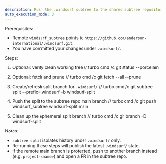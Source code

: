 ```yaml
---
description: Push the .windsurf subtree to the shared subtree repository (no versioning)
auto_execution_mode: 3
---
```


Prerequisites:
- Remote `windsurf_subtree` points to `https://github.com/anderson-international/.windsurf.git`.
- You have committed your changes under `.windsurf/`.

Steps:
1) Optional: verify clean working tree
// turbo
cmd /c git status --porcelain

2) Optional: fetch and prune
// turbo
cmd /c git fetch --all --prune

3) Create/refresh split branch for `.windsurf/`
// turbo
cmd /c git subtree split --prefix=.windsurf -b windsurf-split

4) Push the split to the subtree repo main branch
// turbo
cmd /c git push windsurf_subtree windsurf-split:main

5) Clean up the ephemeral split branch
// turbo
cmd /c git branch -D windsurf-split

Notes:
- `subtree split` isolates history under `.windsurf/` only.
- Re-running these steps will publish the latest `.windsurf/` state.
- If the remote main branch is protected, push to another branch instead (e.g. `project-<name>`) and open a PR in the subtree repo.